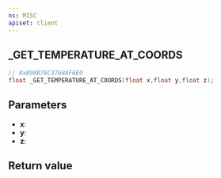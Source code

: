 ```yaml
---
ns: MISC
apiset: client
---
```

## _GET_TEMPERATURE_AT_COORDS

```c
// 0xB98B78C3768AF6E0
float _GET_TEMPERATURE_AT_COORDS(float x,float y,float z);
```


## Parameters
* **x**:
* **y**:
* **z**:

## Return value